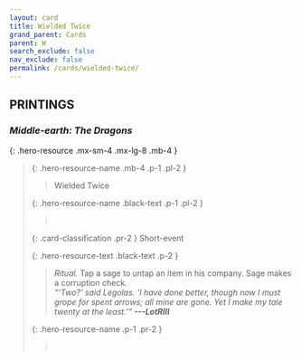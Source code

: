 ```yaml
---
layout: card
title: Wielded Twice
grand_parent: Cards
parent: W
search_exclude: false
nav_exclude: false
permalink: /cards/wielded-twice/
---
```


## PRINTINGS


### _Middle-earth: The Dragons_

{: .hero-resource .mx-sm-4 .mx-lg-8 .mb-4 }
> {: .hero-resource-name .mb-4 .p-1 .pl-2 }
> > <div class="card-mp"></div>
> > <div class="card-name">Wielded Twice</div>
>
> {: .hero-resource-name .black-text .p-1 .pl-2 }
> > &nbsp;
>
> {: .card-classification .pr-2 }
> Short-event
>
> {: .hero-resource-text .black-text .p-2 }
> > _Ritual._ Tap a sage to untap an item in his company. Sage makes a corruption check. <br>_“‘Two?' said Legolas. 'I have done better, though now I must grope for spent arrows; all mine are gone. Yet I make my tale twenty at the least.’”_ ***---&#65279;LotRIII*** 
> 
> {: .hero-resource-name .p-1 .pr-2 }
> > <div class="card-shield"></div>
> > <div class="card-corruption">&nbsp;</div>
